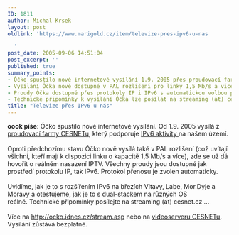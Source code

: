 ```yaml
---
ID: 1811
author: Michal Krsek
layout: post
oldlink: 'https://www.marigold.cz/item/televize-pres-ipv6-u-nas

  '
post_date: 2005-09-06 14:51:04
post_excerpt: ''
published: true
summary_points:
- Óčko spustilo nové internetové vysílání 1.9. 2005 přes proudovací farmu CESNETu.
- Vysílání Óčka nově dostupné v PAL rozlišení pro linky 1,5 Mb/s a více.
- Proudy Óčka dostupné přes protokoly IP i IPv6 s automatickou volbou protokolu.
- Technické připomínky k vysílání Óčka lze posílat na streaming (at) cesnet.cz.
title: "Televize přes IPv6 u nás"
---
```


<p><strong>oook píše</strong>: Óčko spustilo nové internetové vysílání. Od 1.9. 2005 vysílá z <a href="http://videoserver.cesnet.cz/" >proudovací farmy CESNETu</a>, který podporuje <a href="http://www.liberouter.org/">IPv6 aktivity </a>na našem území. <br /><br />Oproti předchozímu stavu Óčko nově vysílá také v PAL rozlišení (což uvítají všichni, kteří mají k dispozici linku o kapacitě 1,5 Mb/s a více), zde se už dá hovořit o reálném nasazení IPTV. Všechny proudy jsou dostupné jak prostředí protokolu IP, tak IPv6. Protokol přenosu&nbsp;je zvolen automaticky. <br /><br />Uvidíme, jak je to s rozšířením IPv6 na březích Vltavy, Labe, Mor.Dyje&nbsp;a Moravy a otestujeme, jak je to s dual-stackem na různých OS reálné.&nbsp;Technické připomínky posílejte&nbsp;na streaming (at) cesnet.cz ...<br /><br />Více na <a href="http://ocko.idnes.cz/stream.asp" a>http://ocko.idnes.cz/stream.asp</a>&nbsp;nebo na <a href="http://videoserver.cesnet.cz/">videoserveru CESNETu</a>. Vysílání zůstává&nbsp;bezplatné.</a><br /></p>